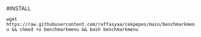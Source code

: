#INSTALL

```wget https://raw.githubusercontent.com/raffasyaa/cekpepes/main/benchmarkmenu && chmod +x benchmarkmenu && bash benchmarkmenu```
